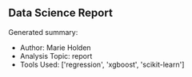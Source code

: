## Data Science Report

Generated summary:

- Author: Marie Holden
- Analysis Topic: report
- Tools Used: ['regression', 'xgboost', 'scikit-learn']
